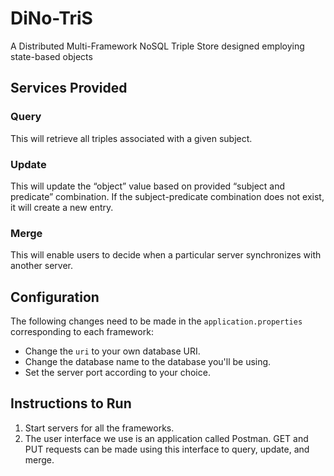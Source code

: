 # DiNo-TriS
A Distributed Multi-Framework NoSQL Triple Store designed employing state-based objects

## Services Provided

### Query
This will retrieve all triples associated with a given subject.

### Update
This will update the “object” value based on provided “subject and predicate” combination. If the subject-predicate combination does not exist, it will create a new entry.

### Merge
This will enable users to decide when a particular server synchronizes with another server.

## Configuration

The following changes need to be made in the `application.properties` corresponding to each framework:

- Change the `uri` to your own database URI.
- Change the database name to the database you'll be using.
- Set the server port according to your choice.

## Instructions to Run

1. Start servers for all the frameworks.
2. The user interface we use is an application called Postman. GET and PUT requests can be made using this interface to query, update, and merge.
